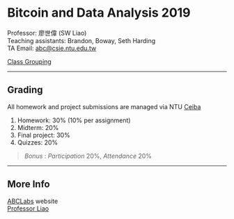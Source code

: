 # Bitcoin and Data Analysis 2019
Professor: 廖世偉 (SW Liao)<br>
Teaching assistants: Brandon, Boway, Seth Harding<br>
TA Email: abc@csie.ntu.edu.tw<br>

[Class Grouping](https://docs.google.com/spreadsheets/d/1JKZQcvSzHvJCJImbF2_dCeNCBfk9X4p1R-0cCzMqWs4/edit?usp=sharing)

-------
## Grading
All homework and project submissions are managed via NTU [Ceiba](https://ceiba.ntu.edu.tw)
1. Homework: 30% (10% per assignment)
2. Midterm: 20%
3. Final project: 30%
4. Quizzes: 20%
> *Bonus* : *Participation* 20%, *Attendance* 20%


-----
## More Info
[ABCLabs](www.abclabs.org) website<br>
[Professor Liao](https://www.csie.ntu.edu.tw/~liao/)<br>
